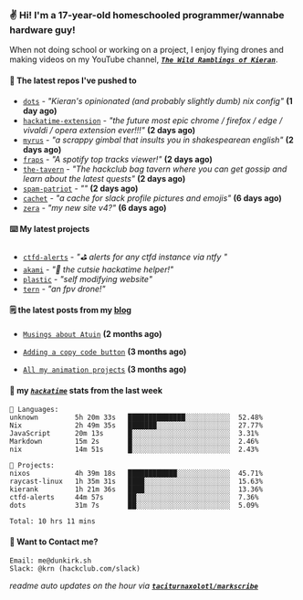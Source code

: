 ### ✌️ Hi! I'm a 17-year-old homeschooled programmer/wannabe hardware guy!

When not doing school or working on a project, I enjoy flying drones and making videos on my YouTube channel, [**_`The Wild Ramblings of Kieran`_**](https://youtube.com/@kieran.rambles).

#### 👷 The latest repos I've pushed to

- [`dots`](https://github.com/taciturnaxolotl/dots) - _"Kieran's opinionated (and probably slightly dumb) nix config"_ **(1 day ago)**
- [`hackatime-extension`](https://github.com/taciturnaxolotl/hackatime-extension) - _"the future most epic chrome / firefox / edge / vivaldi / opera extension ever!!!"_ **(2 days ago)**
- [`myrus`](https://github.com/taciturnaxolotl/myrus) - _"a scrappy gimbal that insults you in shakespearean english"_ **(2 days ago)**
- [`fraps`](https://github.com/taciturnaxolotl/fraps) - _"A spotify top tracks viewer!"_ **(2 days ago)**
- [`the-tavern`](https://github.com/taciturnaxolotl/the-tavern) - _"The hackclub bag tavern where you can get gossip and learn about the latest quests"_ **(2 days ago)**
- [`spam-patriot`](https://github.com/taciturnaxolotl/spam-patriot) - _""_ **(2 days ago)**
- [`cachet`](https://github.com/taciturnaxolotl/cachet) - _"a cache for slack profile pictures and emojis"_ **(6 days ago)**
- [`zera`](https://github.com/taciturnaxolotl/zera) - _"my new site v4?"_ **(6 days ago)**

#### ⌨️ My latest projects

- [`ctfd-alerts`](https://github.com/taciturnaxolotl/ctfd-alerts) - _"⛳ alerts for any ctfd instance via ntfy "_
- [`akami`](https://github.com/taciturnaxolotl/akami) - _"🌷 the cutsie hackatime helper!"_
- [`plastic`](https://github.com/taciturnaxolotl/plastic) - _"self modifying website"_
- [`tern`](https://github.com/taciturnaxolotl/tern) - _"an fpv drone!"_

#### 🗒️ the latest posts from my [blog](https://dunkirk.sh)

- [`Musings about Atuin`](https://dunkirk.sh/blog/atuin/) **(2 months ago)**

- [`Adding a copy code button`](https://dunkirk.sh/blog/adding-a-copy-button/) **(3 months ago)**

- [`All my animation projects`](https://dunkirk.sh/blog/my-animations/) **(3 months ago)**



#### 📡 my [_`hackatime`_](https://waka.hackclub.com) stats from the last week

```text
💾 Languages:
unknown         5h 20m 33s   ██████████████░░░░░░░░░░░  52.48%
Nix             2h 49m 35s   ███████░░░░░░░░░░░░░░░░░░  27.77%
JavaScript      20m 13s      █░░░░░░░░░░░░░░░░░░░░░░░░  3.31%
Markdown        15m 2s       █░░░░░░░░░░░░░░░░░░░░░░░░  2.46%
nix             14m 51s      █░░░░░░░░░░░░░░░░░░░░░░░░  2.43%

💼 Projects:
nixos           4h 39m 18s   ████████████░░░░░░░░░░░░░  45.71%
raycast-linux   1h 35m 31s   ████░░░░░░░░░░░░░░░░░░░░░  15.63%
kierank         1h 21m 36s   ████░░░░░░░░░░░░░░░░░░░░░  13.36%
ctfd-alerts     44m 57s      ██░░░░░░░░░░░░░░░░░░░░░░░  7.36%
dots            31m 7s       ██░░░░░░░░░░░░░░░░░░░░░░░  5.09%

Total: 10 hrs 11 mins
```

#### 📮 Want to Contact me?

```text
Email: me@dunkirk.sh
Slack: @krn (hackclub.com/slack)
```

_readme auto updates on the hour via [**`taciturnaxolotl/markscribe`**](https://github.com/taciturnaxolotl/markscribe)_
